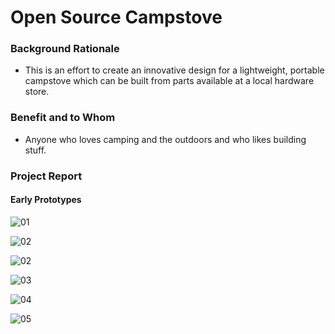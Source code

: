 # Open Source Campstove

### Background Rationale

* This is an effort to create an innovative design for a lightweight, portable campstove which can be built from parts available at a local hardware store.

### Benefit and to Whom

* Anyone who loves camping and the outdoors and who likes building stuff.

### Project Report

#### Early Prototypes

![01](/assets/images/01.png)

![02](/assets/images/02.png)

![02](/assets/images/02.png)

![03](/assets/images/03.png)

![04](/assets/images/04.png)

![05](/assets/images/05.png)